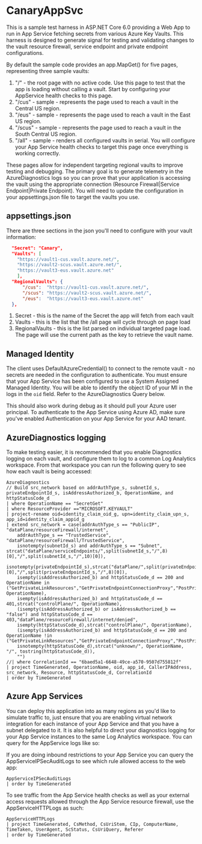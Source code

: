 # CanaryAppSvc

This is a sample test harness in ASP.NET Core 6.0 providing a Web App to run in App Service fetching secrets from various Azure Key Vaults. This harness is designed to generate signal for testing and validating changes to the vault resource firewall, service endpoint and private endpoint configurations.

By default the sample code provides an app.MapGet() for five pages, representing three sample vaults:

1. "/" - the root page with no active code. Use this page to test that the app is loading without calling a vault. Start by configuring your AppService health checks to this page.
1. "/cus" - sample - represents the page used to reach a vault in the Central US region.
1. "/eus" - sample - represents the page used to reach a vault in the East US region.
1. "/scus" - sample - represents the page used to reach a vault in the South Central US region.
1. "/all" - sample - renders all configured vaults in serial. You will configure your App Service health checks to target this page once everything is working correctly.

These pages allow for independent targeting regional vaults to improve testing and debugging. The primary goal is to generate telemetry in the AzureDiagnostics logs so you can prove that your application is accessing the vault using the appropriate connection (Resource Firewall|Service Endpoint|Private Endpoint). You will need to update the configuration in your appsettings.json file to target the vaults you use.

## appsettings.json

There are three sections in the json you'll need to configure with your vault information:

```json
  "Secret": "Canary",
  "Vaults": [
    "https://vault1-cus.vault.azure.net/",
    "https://vault2-scus.vault.azure.net/",
    "https://vault3-eus.vault.azure.net"  
    ],
  "RegionalVaults": {
      "/cus":  "https://vault1-cus.vault.azure.net/",
      "/scus": "https://vault2-scus.vault.azure.net/",
      "/eus":  "https://vault3-eus.vault.azure.net"  
  },
```

1. Secret - this is the name of the Secret the app will fetch from each vault
1. Vaults - this is the list that the /all page will cycle through on page load
1. RegionalVaults - this is the list parsed on individual targeted page load. The page will use the current path as the key to retrieve the vault name.

## Managed Identity

The client uses DefaultAzureCredential() to connect to the remote vault - no secrets are needed in the configuration to authenticate. You must ensure that your App Service has been configured to use a System Assigned Managed Identity. You will be able to identify the object ID of your MI in the logs in the `oid` field. Refer to the AzureDiagnostics Query below.

This should also work during debug as it should pull your Azure user principal. To authenticate to the App Service using Azure AD, make sure you've enabled Authentication on your App Service for your AAD tenant.

## AzureDiagnostics logging

To make testing easier, it is recommended that you enable Diagnostics logging on each vault, and configure them to log to a common Log Analytics workspace. From that workspace you can run the following query to see how each vault is being accessed:

```kusto
AzureDiagnostics
// Build src_network based on addrAuthType_s, subnetId_s, privateEndpointId_s, isAddressAuthorized_b, OperationName, and httpStatusCode_d
| where OperationName == "SecretGet"
| where ResourceProvider =="MICROSOFT.KEYVAULT"
| project-rename oid=identity_claim_oid_g, upn=identity_claim_upn_s, app_id=identity_claim_appid_g
| extend src_network = case(addrAuthType_s == "PublicIP", "dataPlane/resourceFirewall/internet", 
    addrAuthType_s == "TrustedService", "dataPlane/resourceFirewall/TrustedService",
    isnotempty(subnetId_s) and addrAuthType_s == "Subnet", strcat("dataPlane/serviceEndpoints/",split(subnetId_s,"/",8)[0],"/",split(subnetId_s,"/",10)[0]),
    isnotempty(privateEndpointId_s),strcat("dataPlane/",split(privateEndpointId_s,"/",7)[0],"/",split(privateEndpointId_s,"/",8)[0]),
    isempty(isAddressAuthorized_b) and httpStatusCode_d == 200 and OperationName in ("GetPrivateLinkResources","GetPrivateEndpointConnectionProxy","PostPrivateEndpointConnectionProxyValidate","PutPrivateEndpointConnectionProxy","Authentication","VaultGet","VaultPut","VaultDelete","VaultPatch","VaultList","VaultPurge","VaultRecover","VaultGetDeleted","VaultListDeleted","VaultAccessPolicyChangedEventGridNotification"),strcat("controlPlane/", OperationName),
    isempty(isAddressAuthorized_b) and httpStatusCode_d == 401,strcat("controlPlane/", OperationName),
    (isempty(isAddressAuthorized_b) or isAddressAuthorized_b == "false") and httpStatusCode_d == 403,"dataPlane/resourceFirewall/internet/denied",
    isempty(httpStatusCode_d),strcat("controlPlane/", OperationName),
    (isempty(isAddressAuthorized_b) and httpStatusCode_d == 200 and OperationName !in ("GetPrivateLinkResources","GetPrivateEndpointConnectionProxy","PostPrivateEndpointConnectionProxyValidate","PutPrivateEndpointConnectionProxy","Authentication","VaultGet","VaultPut","VaultDelete","VaultPatch","VaultList","VaultPurge","VaultRecover","VaultGetDeleted","VaultListDeleted","VaultAccessPolicyChangedEventGridNotification")),strcat("dataPlane/insufficient_info"),
    isnotempty(httpStatusCode_d),strcat("unknown/", OperationName, "/", tostring(httpStatusCode_d)),
    "")
//| where CorrelationId == "6baed5a1-6648-49ce-a570-9507d755812f"
| project TimeGenerated, OperationName, oid, app_id, CallerIPAddress, src_network, Resource, httpStatusCode_d, CorrelationId
| order by TimeGenerated
```

## Azure App Services

You can deploy this application into as many regions as you'd like to simulate traffic to, just ensure that you are enabling virtual network integration for each instance of your App Service and that you have a subnet delegated to it. It is also helpful to direct your diagnostics logging for your App Service instances to the same Log Analytics workspace. You can query for the AppService logs like so:

If you are doing inbound restrictions to your App Service you can query the AppServiceIPSecAuditLogs to see which rule allowed access to the web app:

```kusto
AppServiceIPSecAuditLogs 
| order by TimeGenerated
```

To see traffic from the App Service health checks as well as your external access requests allowed through the App Service resource firewall, use the AppServiceHTTPLogs as such:

```kusto
AppServiceHTTPLogs 
| project TimeGenerated, CsMethod, CsUriStem, CIp, ComputerName, TimeTaken, UserAgent, ScStatus, CsUriQuery, Referer
| order by TimeGenerated
```
